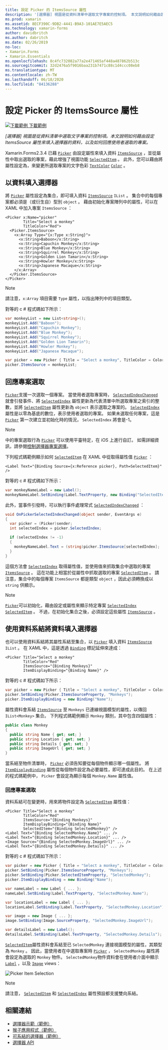```yaml
---
title: 設定 Picker 的 ItemsSource 屬性
description: '[選擇器] 視圖是從資料清單中選取文字專案的控制項。 本文說明如何藉由設定 ItemsSource 屬性來填入選擇器的資料，以及如何回應使用者選取的專案。'
ms.prod: xamarin
ms.assetid: 8ECF390C-9DB2-4441-B9A3-101AE7E5AEC5
ms.technology: xamarin-forms
author: davidbritch
ms.author: dabritch
ms.date: 02/26/2019
no-loc:
- Xamarin.Forms
- Xamarin.Essentials
ms.openlocfilehash: 8c4fc732082a77a2e471465af448a487862b513c
ms.sourcegitcommit: 32d2476a5f9016baa231b7471c88c1d4ccc08eb8
ms.translationtype: MT
ms.contentlocale: zh-TW
ms.lasthandoff: 06/18/2020
ms.locfileid: "84136288"
---
```

# <a name="setting-a-pickers-itemssource-property"></a>設定 Picker 的 ItemsSource 屬性

[![下載範例 ](~/media/shared/download.png) 下載範例](https://docs.microsoft.com/samples/xamarin/xamarin-forms-samples/userinterface-monkeyapppicker)

_[選擇器] 視圖是從資料清單中選取文字專案的控制項。本文說明如何藉由設定 ItemsSource 屬性來填入選擇器的資料，以及如何回應使用者選取的專案。_

Xamarin.Forms2.3.4 已藉 [`Picker`](xref:Xamarin.Forms.Picker) 由設定屬性來填入資料 [`ItemsSource`](xref:Xamarin.Forms.Picker.ItemsSource) ，並從屬性中取出選取的專案，藉此增強了視圖功能 [`SelectedItem`](xref:Xamarin.Forms.Picker.SelectedItem) 。 此外，您可以藉由將屬性設定為，來變更所選取專案的文字色彩 [`TextColor`](xref:Xamarin.Forms.Picker.TextColor) [`Color`](xref:Xamarin.Forms.Color) 。

## <a name="populating-a-picker-with-data"></a>以資料填入選擇器

將 [`Picker`](xref:Xamarin.Forms.Picker) 屬性設定為集合，即可填入資料 [`ItemsSource`](xref:Xamarin.Forms.Picker.ItemsSource) `IList` 。 集合中的每個專案都必須是（或衍生自）型別 `object` 。 藉由初始化專案陣列中的屬性，可以在 XAML 中加入專案 `ItemsSource` ：

```xaml
<Picker x:Name="picker"
        Title="Select a monkey"
        TitleColor="Red">
  <Picker.ItemsSource>
    <x:Array Type="{x:Type x:String}">
      <x:String>Baboon</x:String>
      <x:String>Capuchin Monkey</x:String>
      <x:String>Blue Monkey</x:String>
      <x:String>Squirrel Monkey</x:String>
      <x:String>Golden Lion Tamarin</x:String>
      <x:String>Howler Monkey</x:String>
      <x:String>Japanese Macaque</x:String>
    </x:Array>
  </Picker.ItemsSource>
</Picker>
```

> [!NOTE]
> 請注意，`x:Array` 項目需要 `Type` 屬性，以指出陣列中的項目類型。

對等的 c # 程式碼如下所示：

```csharp
var monkeyList = new List<string>();
monkeyList.Add("Baboon");
monkeyList.Add("Capuchin Monkey");
monkeyList.Add("Blue Monkey");
monkeyList.Add("Squirrel Monkey");
monkeyList.Add("Golden Lion Tamarin");
monkeyList.Add("Howler Monkey");
monkeyList.Add("Japanese Macaque");

var picker = new Picker { Title = "Select a monkey", TitleColor = Color.Red };
picker.ItemsSource = monkeyList;
```

## <a name="responding-to-item-selection"></a>回應專案選取

[`Picker`](xref:Xamarin.Forms.Picker)支援一次選取一個專案。 當使用者選取專案時， [`SelectedIndexChanged`](xref:Xamarin.Forms.Picker.SelectedIndexChanged) 就會引發事件、將 [`SelectedIndex`](xref:Xamarin.Forms.Picker.SelectedIndex) 屬性更新為代表清單中所選取專案之索引的整數，並將 [`SelectedItem`](xref:Xamarin.Forms.Picker.SelectedItem) 屬性更新為 `object` 表示選取之專案的。 [`SelectedIndex`](xref:Xamarin.Forms.Picker.SelectedIndex)屬性是以零為基底的數位，表示使用者選取的專案。 如果未選取任何專案，這是 [`Picker`](xref:Xamarin.Forms.Picker) 第一次建立並初始化時的情況， `SelectedIndex` 將會是-1。

> [!NOTE]
> 中的專案選取行為 [`Picker`](xref:Xamarin.Forms.Picker) 可以使用平臺特定，在 iOS 上進行自訂。 如需詳細資訊，請參閱[控制選擇器專案選擇](~/xamarin-forms/platform/ios/picker-selection.md)。

下列程式碼範例顯示如何 [`SelectedItem`](xref:Xamarin.Forms.Picker.SelectedItem) 在 XAML 中從取得屬性值 [`Picker`](xref:Xamarin.Forms.Picker) ：

```xaml
<Label Text="{Binding Source={x:Reference picker}, Path=SelectedItem}" />
```

對等的 c # 程式碼如下所示：

```csharp
var monkeyNameLabel = new Label();
monkeyNameLabel.SetBinding(Label.TextProperty, new Binding("SelectedItem", source: picker));
```

此外，當事件引發時，可以執行事件處理常式 [`SelectedIndexChanged`](xref:Xamarin.Forms.Picker.SelectedIndexChanged) ：

```csharp
void OnPickerSelectedIndexChanged(object sender, EventArgs e)
{
  var picker = (Picker)sender;
  int selectedIndex = picker.SelectedIndex;

  if (selectedIndex != -1)
  {
    monkeyNameLabel.Text = (string)picker.ItemsSource[selectedIndex];
  }
}
```

這個方法會 [`SelectedIndex`](xref:Xamarin.Forms.Picker.SelectedIndex) 取得屬性值，並使用值來抓取集合中選取的專案 [`ItemsSource`](xref:Xamarin.Forms.Picker.ItemsSource) 。 這在功能上相當於從屬性中抓取選取的專案 [`SelectedItem`](xref:Xamarin.Forms.Picker.SelectedItem) 。 請注意，集合中的每個專案 `ItemsSource` 都是類型 `object` ，因此必須轉換成以 `string` 供顯示。

> [!NOTE]
> [`Picker`](xref:Xamarin.Forms.Picker)可以初始化，藉由設定或屬性來顯示特定專案 [`SelectedIndex`](xref:Xamarin.Forms.Picker.SelectedIndex) [`SelectedItem`](xref:Xamarin.Forms.Picker.SelectedItem) 。 不過，在初始化集合之後，必須設定這些屬性 [`ItemsSource`](xref:Xamarin.Forms.Picker.ItemsSource) 。

## <a name="populating-a-picker-with-data-using-data-binding"></a>使用資料系結將資料填入選擇器

也可以使用資料系結將其屬性系結至集合，以 [`Picker`](xref:Xamarin.Forms.Picker) 填入資料 [`ItemsSource`](xref:Xamarin.Forms.Picker.ItemsSource) `IList` 。 在 XAML 中，這是透過 [`Binding`](xref:Xamarin.Forms.Xaml.BindingExtension) 標記延伸來達成：

```xaml
<Picker Title="Select a monkey"
        TitleColor="Red"
        ItemsSource="{Binding Monkeys}"
        ItemDisplayBinding="{Binding Name}" />
```

對等的 c # 程式碼如下所示：

```csharp
var picker = new Picker { Title = "Select a monkey", TitleColor = Color.Red };
picker.SetBinding(Picker.ItemsSourceProperty, "Monkeys");
picker.ItemDisplayBinding = new Binding("Name");
```

屬性資料會系結 [`ItemsSource`](xref:Xamarin.Forms.Picker.ItemsSource) 至 `Monkeys` 已連線視圖模型的屬性，以傳回 `IList<Monkey>` 集合。 下列程式碼範例顯示 `Monkey` 類別，其中包含四個屬性：

```csharp
public class Monkey
{
  public string Name { get; set; }
  public string Location { get; set; }
  public string Details { get; set; }
  public string ImageUrl { get; set; }
}
```

當系結至物件清單時， [`Picker`](xref:Xamarin.Forms.Picker) 必須告知要從每個物件顯示哪一個屬性。 將 [`ItemDisplayBinding`](xref:Xamarin.Forms.Picker.ItemDisplayBinding) 屬性從每個物件設定為必要屬性，即可達成此目的。 在上述的程式碼範例中， `Picker` 會設定為顯示每個 `Monkey.Name` 屬性值。

### <a name="responding-to-item-selection"></a>回應專案選取

資料系結可在變更時，用來將物件設定為 [`SelectedItem`](xref:Xamarin.Forms.Picker.SelectedItem) 屬性值：

```xaml
<Picker Title="Select a monkey"
        TitleColor="Red"
        ItemsSource="{Binding Monkeys}"
        ItemDisplayBinding="{Binding Name}"
        SelectedItem="{Binding SelectedMonkey}" />
<Label Text="{Binding SelectedMonkey.Name}" ... />
<Label Text="{Binding SelectedMonkey.Location}" ... />
<Image Source="{Binding SelectedMonkey.ImageUrl}" ... />
<Label Text="{Binding SelectedMonkey.Details}" ... />
```

對等的 c # 程式碼如下所示：

```csharp
var picker = new Picker { Title = "Select a monkey", TitleColor = Color.Red };
picker.SetBinding(Picker.ItemsSourceProperty, "Monkeys");
picker.SetBinding(Picker.SelectedItemProperty, "SelectedMonkey");
picker.ItemDisplayBinding = new Binding("Name");

var nameLabel = new Label { ... };
nameLabel.SetBinding(Label.TextProperty, "SelectedMonkey.Name");

var locationLabel = new Label { ... };
locationLabel.SetBinding(Label.TextProperty, "SelectedMonkey.Location");

var image = new Image { ... };
image.SetBinding(Image.SourceProperty, "SelectedMonkey.ImageUrl");

var detailsLabel = new Label();
detailsLabel.SetBinding(Label.TextProperty, "SelectedMonkey.Details");
```

[`SelectedItem`](xref:Xamarin.Forms.Picker.SelectedItem)屬性資料會系結至已 `SelectedMonkey` 連接視圖模型的屬性，其類型為 `Monkey` 。 因此，當使用者在中選取專案時 [`Picker`](xref:Xamarin.Forms.Picker) ， `SelectedMonkey` 屬性將會設定為選取的 `Monkey` 物件。 `SelectedMonkey`物件資料會在使用者介面中顯示 [`Label`](xref:Xamarin.Forms.Label) ，以及 [`Image`](xref:Xamarin.Forms.Image) views：

![](populating-itemssource-images/monkeys.png "Picker Item Selection")

> [!NOTE]
> 請注意， [`SelectedItem`](xref:Xamarin.Forms.Picker.SelectedItem) 和 [`SelectedIndex`](xref:Xamarin.Forms.Picker.SelectedIndex) 屬性預設都支援雙向系結。

## <a name="related-links"></a>相關連結

- [選擇器示範（範例）](https://docs.microsoft.com/samples/xamarin/xamarin-forms-samples/userinterface-pickerdemo)
- [猴子應用程式（範例）](https://docs.microsoft.com/samples/xamarin/xamarin-forms-samples/userinterface-monkeyapppicker)
- [可系結的選擇器（範例）](https://docs.microsoft.com/samples/xamarin/xamarin-forms-samples/userinterface-bindablepicker)
- [選擇器 API](xref:Xamarin.Forms.Picker)
